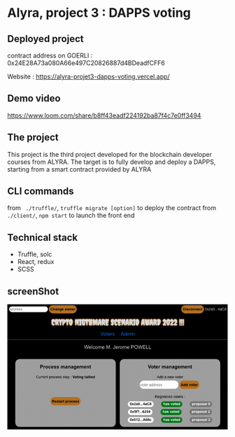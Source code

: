 # Alyra, project 3 : DAPPS voting
## Deployed project
contract address on GOERLI : 0x24E28A73a080A66e497C20826887d4BDeadfCFF6

Website : https://alyra-projet3-dapps-voting.vercel.app/

## Demo video
https://www.loom.com/share/b8ff43eadf224192ba87f4c7e0ff3494

## The project
This project is the third project developed for the blockchain developer courses from ALYRA.
The target is to fully develop and deploy a DAPPS, starting from a smart contract provided by ALYRA

## CLI commands
from `` ./truffle/``, ``truffle migrate [option]`` to deploy the contract
from ``./client/``, ``npm start`` to launch the front end

## Technical stack
- Truffle, solc
- React, redux
- SCSS

## screenShot
![DAPPS view](./client/public/dapp_view.png)
